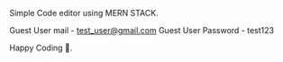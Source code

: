 Simple Code editor using MERN STACK.

Guest User mail - test_user@gmail.com
Guest User Password - test123

Happy Coding 💖.
